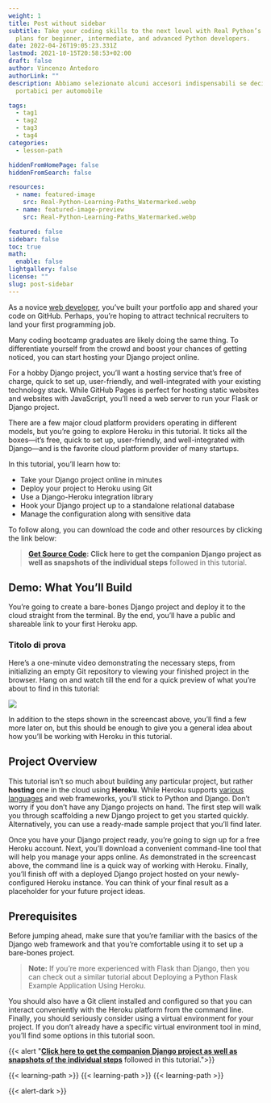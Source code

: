 ```yaml
---
weight: 1
title: Post without sidebar
subtitle: Take your coding skills to the next level with Real Python’s accelerated study
  plans for beginner, intermediate, and advanced Python developers.
date: 2022-04-26T19:05:23.331Z
lastmod: 2021-10-15T20:58:53+02:00
draft: false
author: Vincenzo Antedoro
authorLink: ""
description: Abbiamo selezionato alcuni accesori indispensabili se decidi di acquistare un
  portabici per automobile

tags:
  - tag1
  - tag2
  - tag3
  - tag4
categories:
  - lesson-path

hiddenFromHomePage: false
hiddenFromSearch: false

resources:
  - name: featured-image
    src: Real-Python-Learning-Paths_Watermarked.webp
  - name: featured-image-preview
    src: Real-Python-Learning-Paths_Watermarked.webp

featured: false
sidebar: false
toc: true
math:
  enable: false
lightgallery: false
license: ""
slug: post-sidebar
---
```


As a novice [web developer](https://antedoro.it), you’ve built your portfolio app and shared your code on GitHub. Perhaps, you’re hoping to attract technical recruiters to land your first programming job. 

Many coding bootcamp graduates are likely doing the same thing. To differentiate yourself from the crowd and boost your chances of getting noticed, you can start hosting your Django project online.

For a hobby Django project, you’ll want a hosting service that’s free of charge, quick to set up, user-friendly, and well-integrated with your existing technology stack. While GitHub Pages is perfect for hosting static websites and websites with JavaScript, you’ll need a web server to run your Flask or Django project.

There are a few major cloud platform providers operating in different models, but you’re going to explore Heroku in this tutorial. It ticks all the boxes—it’s free, quick to set up, user-friendly, and well-integrated with Django—and is the favorite cloud platform provider of many startups.

In this tutorial, you’ll learn how to:

- Take your Django project online in minutes
- Deploy your project to Heroku using Git
- Use a Django-Heroku integration library
- Hook your Django project up to a standalone relational database
- Manage the configuration along with sensitive data

To follow along, you can download the code and other resources by clicking the link below:

> **[Get Source Code](https://antedoro.it): Click here to get the companion Django project as well as snapshots of the individual steps** followed in this tutorial.
>
## Demo: What You’ll Build

You’re going to create a bare-bones Django project and deploy it to the cloud straight from the terminal. By the end, you’ll have a public and shareable link to your first Heroku app.

### Titolo di prova

Here’s a one-minute video demonstrating the necessary steps, from initializing an empty Git repository to viewing your finished project in the browser. Hang on and watch till the end for a quick preview of what you’re about to find in this tutorial:

![](immagine)

In addition to the steps shown in the screencast above, you’ll find a few more later on, but this should be enough to give you a general idea about how you’ll be working with Heroku in this tutorial.

## Project Overview

This tutorial isn’t so much about building any particular project, but rather **hosting** one in the cloud using **Heroku**. While Heroku supports [various languages](https://antedoro.it) and web frameworks, you’ll stick to Python and Django. Don’t worry if you don’t have any Django projects on hand. The first step will walk you through scaffolding a new Django project to get you started quickly. Alternatively, you can use a ready-made sample project that you’ll find later.

Once you have your Django project ready, you’re going to sign up for a free Heroku account. Next, you’ll download a convenient command-line tool that will help you manage your apps online. As demonstrated in the screencast above, the command line is a quick way of working with Heroku. Finally, you’ll finish off with a deployed Django project hosted on your newly-configured Heroku instance. You can think of your final result as a placeholder for your future project ideas.

## Prerequisites

Before jumping ahead, make sure that you’re familiar with the basics of the Django web framework and that you’re comfortable using it to set up a bare-bones project.

> **Note:** If you’re more experienced with Flask than Django, then you can check out a similar tutorial about Deploying a Python Flask Example Application Using Heroku.

You should also have a Git client installed and configured so that you can interact conveniently with the Heroku platform from the command line. Finally, you should seriously consider using a virtual environment for your project. If you don’t already have a specific virtual environment tool in mind, you’ll find some options in this tutorial soon.

{{< alert "[**Click here to get the companion Django project as well as snapshots of the individual steps**](https://realpython.com/bonus/django-hosting-heroku-project-code/) followed in this tutorial.">}}


{{< learning-path >}}
{{< learning-path >}}
{{< learning-path >}}

{{< alert-dark >}}
